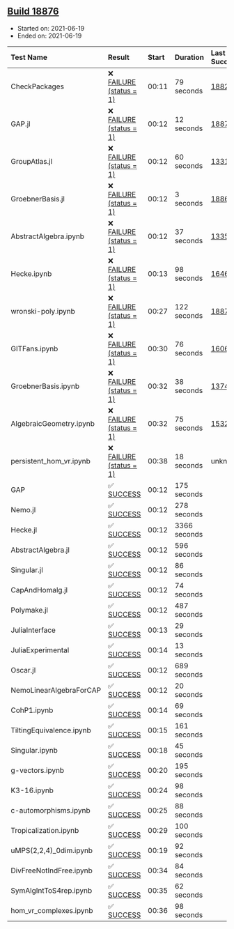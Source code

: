 ## [Build 18876](https://oscarci.mathematik.uni-kl.de/job/oscar/18876/)

* Started on: 2021-06-19
* Ended on: 2021-06-19

| Test Name    | Result | Start | Duration | Last Success | First Failure |
|:-------------|:-------|:------|:---------|:-------------|:--------------|
| CheckPackages | ❌ [FAILURE (status = 1)](https://oscarci.mathematik.uni-kl.de/job/oscar/18876/artifact/logs/build-18876/CheckPackages.log) | 00:11 | 79 seconds | [18822](https://oscarci.mathematik.uni-kl.de/job/oscar/18822/) | [18823](https://oscarci.mathematik.uni-kl.de/job/oscar/18823/) |
| GAP.jl | ❌ [FAILURE (status = 1)](https://oscarci.mathematik.uni-kl.de/job/oscar/18876/artifact/logs/build-18876/GAP.jl.log) | 00:12 | 12 seconds | [18875](https://oscarci.mathematik.uni-kl.de/job/oscar/18875/) | [18876](https://oscarci.mathematik.uni-kl.de/job/oscar/18876/) |
| GroupAtlas.jl | ❌ [FAILURE (status = 1)](https://oscarci.mathematik.uni-kl.de/job/oscar/18876/artifact/logs/build-18876/GroupAtlas.jl.log) | 00:12 | 60 seconds | [13311](https://oscarci.mathematik.uni-kl.de/job/oscar/13311/) | [13312](https://oscarci.mathematik.uni-kl.de/job/oscar/13312/) |
| GroebnerBasis.jl | ❌ [FAILURE (status = 1)](https://oscarci.mathematik.uni-kl.de/job/oscar/18876/artifact/logs/build-18876/GroebnerBasis.jl.log) | 00:12 | 3 seconds | [18864](https://oscarci.mathematik.uni-kl.de/job/oscar/18864/) | [18865](https://oscarci.mathematik.uni-kl.de/job/oscar/18865/) |
| AbstractAlgebra.ipynb | ❌ [FAILURE (status = 1)](https://oscarci.mathematik.uni-kl.de/job/oscar/18876/artifact/logs/build-18876/AbstractAlgebra.ipynb.log) | 00:12 | 37 seconds | [13355](https://oscarci.mathematik.uni-kl.de/job/oscar/13355/) | [13356](https://oscarci.mathematik.uni-kl.de/job/oscar/13356/) |
| Hecke.ipynb | ❌ [FAILURE (status = 1)](https://oscarci.mathematik.uni-kl.de/job/oscar/18876/artifact/logs/build-18876/Hecke.ipynb.log) | 00:13 | 98 seconds | [16463](https://oscarci.mathematik.uni-kl.de/job/oscar/16463/) | [16464](https://oscarci.mathematik.uni-kl.de/job/oscar/16464/) |
| wronski-poly.ipynb | ❌ [FAILURE (status = 1)](https://oscarci.mathematik.uni-kl.de/job/oscar/18876/artifact/logs/build-18876/wronski-poly.ipynb.log) | 00:27 | 122 seconds | [18873](https://oscarci.mathematik.uni-kl.de/job/oscar/18873/) | [18874](https://oscarci.mathematik.uni-kl.de/job/oscar/18874/) |
| GITFans.ipynb | ❌ [FAILURE (status = 1)](https://oscarci.mathematik.uni-kl.de/job/oscar/18876/artifact/logs/build-18876/GITFans.ipynb.log) | 00:30 | 76 seconds | [16068](https://oscarci.mathematik.uni-kl.de/job/oscar/16068/) | [16069](https://oscarci.mathematik.uni-kl.de/job/oscar/16069/) |
| GroebnerBasis.ipynb | ❌ [FAILURE (status = 1)](https://oscarci.mathematik.uni-kl.de/job/oscar/18876/artifact/logs/build-18876/GroebnerBasis.ipynb.log) | 00:32 | 38 seconds | [13748](https://oscarci.mathematik.uni-kl.de/job/oscar/13748/) | [13749](https://oscarci.mathematik.uni-kl.de/job/oscar/13749/) |
| AlgebraicGeometry.ipynb | ❌ [FAILURE (status = 1)](https://oscarci.mathematik.uni-kl.de/job/oscar/18876/artifact/logs/build-18876/AlgebraicGeometry.ipynb.log) | 00:32 | 75 seconds | [15322](https://oscarci.mathematik.uni-kl.de/job/oscar/15322/) | [15323](https://oscarci.mathematik.uni-kl.de/job/oscar/15323/) |
| persistent_hom_vr.ipynb | ❌ [FAILURE (status = 1)](https://oscarci.mathematik.uni-kl.de/job/oscar/18876/artifact/logs/build-18876/persistent_hom_vr.ipynb.log) | 00:38 | 18 seconds | unknown | unknown |
| GAP | ✅ [SUCCESS](https://oscarci.mathematik.uni-kl.de/job/oscar/18876/artifact/logs/build-18876/GAP.log) | 00:12 | 175 seconds |  |  |
| Nemo.jl | ✅ [SUCCESS](https://oscarci.mathematik.uni-kl.de/job/oscar/18876/artifact/logs/build-18876/Nemo.jl.log) | 00:12 | 278 seconds |  |  |
| Hecke.jl | ✅ [SUCCESS](https://oscarci.mathematik.uni-kl.de/job/oscar/18876/artifact/logs/build-18876/Hecke.jl.log) | 00:12 | 3366 seconds |  |  |
| AbstractAlgebra.jl | ✅ [SUCCESS](https://oscarci.mathematik.uni-kl.de/job/oscar/18876/artifact/logs/build-18876/AbstractAlgebra.jl.log) | 00:12 | 596 seconds |  |  |
| Singular.jl | ✅ [SUCCESS](https://oscarci.mathematik.uni-kl.de/job/oscar/18876/artifact/logs/build-18876/Singular.jl.log) | 00:12 | 86 seconds |  |  |
| CapAndHomalg.jl | ✅ [SUCCESS](https://oscarci.mathematik.uni-kl.de/job/oscar/18876/artifact/logs/build-18876/CapAndHomalg.jl.log) | 00:12 | 74 seconds |  |  |
| Polymake.jl | ✅ [SUCCESS](https://oscarci.mathematik.uni-kl.de/job/oscar/18876/artifact/logs/build-18876/Polymake.jl.log) | 00:12 | 487 seconds |  |  |
| JuliaInterface | ✅ [SUCCESS](https://oscarci.mathematik.uni-kl.de/job/oscar/18876/artifact/logs/build-18876/JuliaInterface.log) | 00:13 | 29 seconds |  |  |
| JuliaExperimental | ✅ [SUCCESS](https://oscarci.mathematik.uni-kl.de/job/oscar/18876/artifact/logs/build-18876/JuliaExperimental.log) | 00:14 | 13 seconds |  |  |
| Oscar.jl | ✅ [SUCCESS](https://oscarci.mathematik.uni-kl.de/job/oscar/18876/artifact/logs/build-18876/Oscar.jl.log) | 00:12 | 689 seconds |  |  |
| NemoLinearAlgebraForCAP | ✅ [SUCCESS](https://oscarci.mathematik.uni-kl.de/job/oscar/18876/artifact/logs/build-18876/NemoLinearAlgebraForCAP.log) | 00:12 | 20 seconds |  |  |
| CohP1.ipynb | ✅ [SUCCESS](https://oscarci.mathematik.uni-kl.de/job/oscar/18876/artifact/logs/build-18876/CohP1.ipynb.log) | 00:14 | 69 seconds |  |  |
| TiltingEquivalence.ipynb | ✅ [SUCCESS](https://oscarci.mathematik.uni-kl.de/job/oscar/18876/artifact/logs/build-18876/TiltingEquivalence.ipynb.log) | 00:15 | 161 seconds |  |  |
| Singular.ipynb | ✅ [SUCCESS](https://oscarci.mathematik.uni-kl.de/job/oscar/18876/artifact/logs/build-18876/Singular.ipynb.log) | 00:18 | 45 seconds |  |  |
| g-vectors.ipynb | ✅ [SUCCESS](https://oscarci.mathematik.uni-kl.de/job/oscar/18876/artifact/logs/build-18876/g-vectors.ipynb.log) | 00:20 | 195 seconds |  |  |
| K3-16.ipynb | ✅ [SUCCESS](https://oscarci.mathematik.uni-kl.de/job/oscar/18876/artifact/logs/build-18876/K3-16.ipynb.log) | 00:24 | 98 seconds |  |  |
| c-automorphisms.ipynb | ✅ [SUCCESS](https://oscarci.mathematik.uni-kl.de/job/oscar/18876/artifact/logs/build-18876/c-automorphisms.ipynb.log) | 00:25 | 88 seconds |  |  |
| Tropicalization.ipynb | ✅ [SUCCESS](https://oscarci.mathematik.uni-kl.de/job/oscar/18876/artifact/logs/build-18876/Tropicalization.ipynb.log) | 00:29 | 100 seconds |  |  |
| uMPS(2,2,4)_0dim.ipynb | ✅ [SUCCESS](https://oscarci.mathematik.uni-kl.de/job/oscar/18876/artifact/logs/build-18876/uMPS-2-2-4-_0dim.ipynb.log) | 00:19 | 92 seconds |  |  |
| DivFreeNotIndFree.ipynb | ✅ [SUCCESS](https://oscarci.mathematik.uni-kl.de/job/oscar/18876/artifact/logs/build-18876/DivFreeNotIndFree.ipynb.log) | 00:34 | 84 seconds |  |  |
| SymAlgIntToS4rep.ipynb | ✅ [SUCCESS](https://oscarci.mathematik.uni-kl.de/job/oscar/18876/artifact/logs/build-18876/SymAlgIntToS4rep.ipynb.log) | 00:35 | 62 seconds |  |  |
| hom_vr_complexes.ipynb | ✅ [SUCCESS](https://oscarci.mathematik.uni-kl.de/job/oscar/18876/artifact/logs/build-18876/hom_vr_complexes.ipynb.log) | 00:36 | 98 seconds |  |  |
